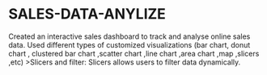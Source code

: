 # SALES-DATA-ANYLIZE
Created an interactive sales dashboard to track and analyse online sales data.  Used different types of customized visualizations (bar chart, donut chart , clustered bar chart ,scatter chart ,line chart ,area chart ,map ,slicers ,etc)  >Slicers and filter: Slicers allows users to filter data dynamically. 
